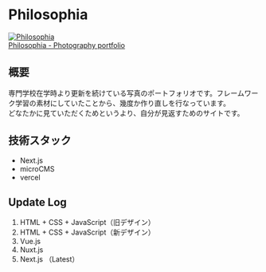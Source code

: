 # Philosophia

<a href="https://philosophia000.vercel.app/" target="_blank"><img src="web-image.png" alt="Philosophia"><br>Philosophia - Photography portfolio</a>

## 概要

専門学校在学時より更新を続けている写真のポートフォリオです。フレームワーク学習の素材にしていたことから、幾度か作り直しを行なっています。<br>
どなたかに見ていただくためというより、自分が見返すためのサイトです。

## 技術スタック

- Next.js
- microCMS
- vercel

## Update Log

1. HTML + CSS + JavaScript（旧デザイン）
2. HTML + CSS + JavaScript（新デザイン）
3. Vue.js
4. Nuxt.js
5. Next.js （Latest）
